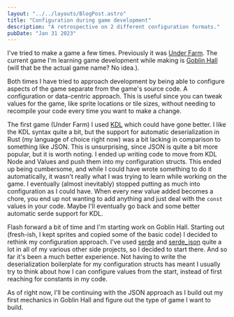 ```yaml
---
layout: "../../layouts/BlogPost.astro"
title: "Configuration during game development"
description: "A retrospective on 2 different configuration formats."
pubDate: "Jan 31 2023"
---
```


I've tried to make a game a few times. Previously it was [Under Farm](https://github.com/derrickp/under_farm). The current game I'm learning game development while making is [Goblin Hall](https://github.com/SpinningGoblin/goblin_hall) (will that be the actual game name? No idea.).

Both times I have tried to approach development by being able to configure aspects of the game separate from the game's source code. A configuration or data-centric approach. This is useful since you can tweak values for the game, like sprite locations or tile sizes, without needing to recompile your code every time you want to make a change.

The first game (Under Farm) I used [KDL](https://kdl.dev/) which could have gone better. I like the KDL syntax quite a bit, but the support for automatic deserialization in Rust (my language of choice right now) was a bit lacking in comparison to something like JSON. This is unsurprising, since JSON is quite a bit more popular, but it is worth noting. I ended up writing code to move from KDL Node and Values and push them into my configuration structs. This ended up being cumbersome, and while I could have wrote something to do it automatically, it wasn't really what I was trying to learn while working on the game. I eventually (almost inevitably) stopped putting as much into configuration as I could have. When every new value added becomes a chore, you end up not wanting to add anything and just deal with the `const` values in your code. Maybe I'll eventually go back and some better automatic serde support for KDL.

Flash forward a bit of time and I'm starting work on Goblin Hall. Starting out (fresh-ish, I kept sprites and copied some of the basic code) I decided to rethink my configuration approach. I've used [serde](https://crates.io/crates/serde) and [serde_json](https://crates.io/crates/serde_json) quite a lot in all of my various other side projects, so I decided to start there. And so far it's been a much better experience. Not having to write the deserialization boilerplate for my configuration structs has meant I usually try to think about how I can configure values from the start, instead of first reaching for constants in my code.

As of right now, I'll be continuing with the JSON approach as I build out my first mechanics in Goblin Hall and figure out the type of game I want to build.
